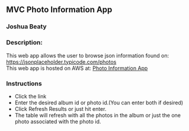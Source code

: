 ## MVC Photo Information App
### Joshua Beaty
### Description:
 This web app allows the user to browse json information found on: https://jsonplaceholder.typicode.com/photos<br>
 This web app is hosted on AWS at: [Photo Information App](http://photoinformationapp-dev.eba-kpjftmp7.us-east-2.elasticbeanstalk.com/)

### Instructions

- Click the link
- Enter the desired album id or photo id.(You can enter both if desired)
- Click Refresh Results or just hit enter.
- The table will refresh with all the photos in the album or just the one photo associated with the photo id.
